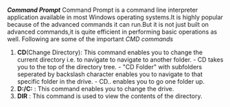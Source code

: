 ***Command Prompt***
Command Prompt is a command line interpreter application available in most Windows operating systems.It is highly popular because of the advanced commands it can run.But it is not just built on advanced commands,it is quite efficient in performing basic operations as well.
Following are some of the important *CMD commands*
  1. **CD**(Change Directory): This command enables you to change the current directory i.e. to navigate to navigate to another folder.
    - CD takes you to the top of the directory tree.
    - "CD Folder" with subfolders seperated by backslash character enables you to navigate to that specific folder in the drive.
    - CD.. enables you to go one folder up.
  2.  **D:/C:** : This command enables you to change the drive.
  3. **DIR** : This command is used to view the contents of the directory.
   